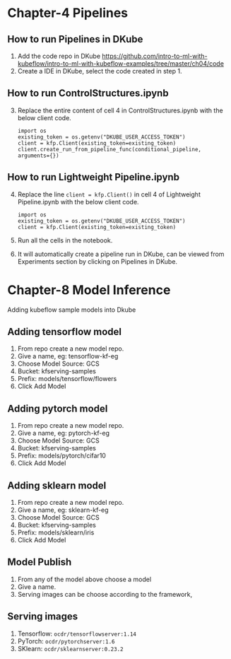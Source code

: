 # Chapter-4 Pipelines 

## How to run Pipelines in DKube
1. Add the code repo in DKube https://github.com/intro-to-ml-with-kubeflow/intro-to-ml-with-kubeflow-examples/tree/master/ch04/code
2. Create a IDE in DKube, select the code created in step 1.

## How to run ControlStructures.ipynb

3. Replace the entire content of cell 4 in ControlStructures.ipynb with the below client code.
   
   ```
   import os
   existing_token = os.getenv("DKUBE_USER_ACCESS_TOKEN")
   client = kfp.Client(existing_token=existing_token)
   client.create_run_from_pipeline_func(conditional_pipeline, arguments={})
   ```
   
## How to run Lightweight Pipeline.ipynb 

4. Replace the line `client = kfp.Client()` in cell 4 of Lightweight Pipeline.ipynb with the below client code.
   
   ```
   import os
   existing_token = os.getenv("DKUBE_USER_ACCESS_TOKEN")
   client = kfp.Client(existing_token=existing_token)
   ```
   
5. Run all the cells in the notebook.
6. It will automatically create a pipeline run in DKube, can be viewed from Experiments section by clicking on Pipelines in DKube.

# Chapter-8 Model Inference

Adding kubeflow sample models into Dkube

## Adding tensorflow model
1. From repo create a new model repo.
2. Give a name, eg: tensorflow-kf-eg
3. Choose Model Source: GCS
4. Bucket: kfserving-samples
5. Prefix: models/tensorflow/flowers
6. Click Add Model

## Adding pytorch model
1. From repo create a new model repo.
2. Give a name, eg: pytorch-kf-eg
3. Choose Model Source: GCS
4. Bucket: kfserving-samples
5. Prefix: models/pytorch/cifar10
6. Click Add Model

## Adding sklearn model
1. From repo create a new model repo.
2. Give a name, eg: sklearn-kf-eg
3. Choose Model Source: GCS
4. Bucket: kfserving-samples
5. Prefix: models/sklearn/iris
6. Click Add Model

## Model Publish
1. From any of the model above choose a model
2. Give a name.
2. Serving images can be choose according to the framework,

## Serving images
1. Tensorflow: `ocdr/tensorflowserver:1.14`
2. PyTorch: `ocdr/pytorchserver:1.6`
3. SKlearn: `ocdr/sklearnserver:0.23.2`
